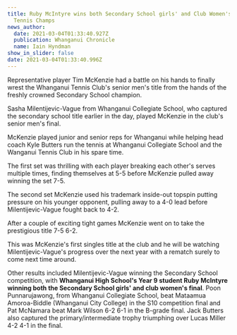 ```yaml
---
title: Ruby McIntyre wins both Secondary School girls' and Club Women's Final at
  Tennis Champs
news_author:
  date: 2021-03-04T01:33:40.927Z
  publication: Whanganui Chronicle
  name: Iain Hyndman
show_in_slider: false
date: 2021-03-04T01:33:40.996Z
---
```

Representative player Tim McKenzie had a battle on his hands to finally wrest the Whanganui Tennis Club's senior men's title from the hands of the freshly crowned Secondary School champion.

Sasha Milentijevic-Vague from Whanganui Collegiate School, who captured the secondary school title earlier in the day, played McKenzie in the club's senior men's final.

McKenzie played junior and senior reps for Whanganui while helping head coach Kyle Butters run the tennis at Whanganui Collegiate School and the Wanganui Tennis Club in his spare time.

The first set was thrilling with each player breaking each other's serves multiple times, finding themselves at 5-5 before McKenzie pulled away winning the set 7-5.

The second set McKenzie used his trademark inside-out topspin putting pressure on his younger opponent, pulling away to a 4-0 lead before Milentijevic-Vague fought back to 4-2.

After a couple of exciting tight games McKenzie went on to take the prestigious title 7-5 6-2.

This was McKenzie's first singles title at the club and he will be watching Milentijevic-Vague's progress over the next year with a rematch surely to come next time around.

Other results included Milentijevic-Vague winning the Secondary School competition, with **Whanganui High School's Year 9 student Ruby McIntyre winning both the Secondary School girls' and club women's final**. Poon Punnarujawong, from Whanganui Collegiate School, beat Mataamua Amoroa-Biddle (Whanganui City College) in the S10 competition final and Pat McNamara beat Mark Wilson 6-2 6-1 in the B-grade final. Jack Butters also captured the primary/intermediate trophy triumphing over Lucas Miller 4-2 4-1 in the final.
